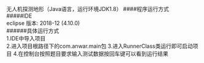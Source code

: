 无人机探测地形（Java语言，运行环境JDK1.8）
####程序运行方式  
#####IDE  
eclipse 版本: 2018-12 (4.10.0)  
######具体运行方式  
1.IDE中导入项目  
2.进入项目根路径下的com.anwar.main包
3.进入RunnerClass类运行即可启动项目
4.在控制台按照题目要求输入测试数据按回车键可以看到运行结果

